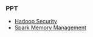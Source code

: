
### PPT
- [Hadoop Security](ppt/HadoopSecurity-public.html)
- [Spark Memory Management](ppt/SparkMemoryManagement-public.html)
